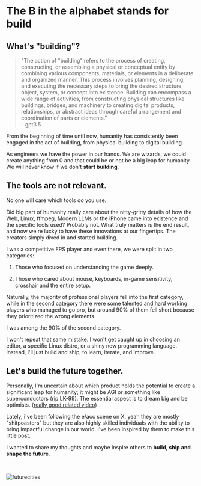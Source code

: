 # The B in the alphabet stands for build

## What's "building"?

> "The action of "building" refers to the process of creating, constructing, or assembling a physical or conceptual entity by combining various components, materials, or elements in a deliberate and organized manner. This process involves planning, designing, and executing the necessary steps to bring the desired structure, object, system, or concept into existence. Building can encompass a wide range of activities, from constructing physical structures like buildings, bridges, and machinery to creating digital products, relationships, or abstract ideas through careful arrangement and coordination of parts or elements." \
> \- gpt3.5

From the beginning of time until now, humanity has consistently been engaged in the act of building, from physical building to digital building.

As engineers we have the power in our hands. We are wizards, we could create anything from 0 and that could be or not be a big leap for humanity. We will never know if we don't **start building**.

## The tools are not relevant.

No one will care which tools do you use.

Did big part of humanity really care about the nitty-gritty details of how the Web, Linux, ffmpeg, Modern LLMs or the iPhone came into existence and the specific tools used? Probably not. What truly matters is the end result, and now we're lucky to have these innovations at our fingertips. The creators simply dived in and started building.

I was a competitive FPS player and even there, we were split in two categories:

1. Those who focused on understanding the game deeply.

2. Those who cared about mouse, keyboards, in-game sensitivity, crosshair and the entire setup.

Naturally, the majority of professional players fell into the first category, while in the second category there were some talented and hard working players who managed to go pro, but around 90% of them fell short because they prioritized the wrong elements.

I was among the 90% of the second category.

I won't repeat that same mistake. I won't get caught up in choosing an editor, a specific Linux distro, or a shiny new programming language. Instead, i'll just build and ship, to learn, iterate, and improve.

## Let's build the future together.

Personally, I'm uncertain about which product holds the potential to create a significant leap for humanity; it might be AGI or something like superconductors (rip LK-99). The essential aspect is to dream big and be optimists. ([really good related video](https://www.youtube.com/watch?v=o48X3_XQ9to))

Lately, i've been following the e/acc scene on X, yeah they are mostly "shitpoasters" but they are also highly skilled individuals with the ability to bring impactful change in our world. I've been inspired by them to make this little post.

I wanted to share my thoughts and maybe inspire others to **build, ship and shape the future**.

&nbsp;

![futurecities](../../future-cities.png)
